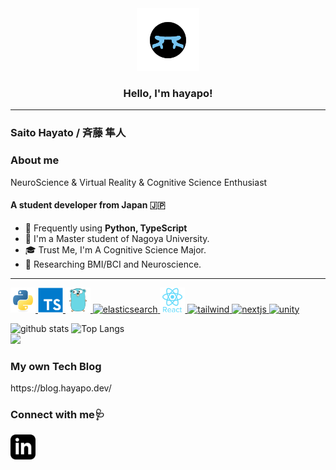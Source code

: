 <div>
  <div align="center">
    <img height="100px" src="img/icon.png" />
  </div>
  <h3 align="center">
      Hello, I'm hayapo!
  </h3>
</div>

<hr />

<div>
  <h3>
      Saito Hayato / 斉藤 隼人
  </h3>
  <div>
    <h3> About me </h3>
    NeuroScience & Virtual Reality & Cognitive Science Enthusiast
    <h4>A student developer from Japan &#x1f1ef;&#x1f1f5;</h4>
    
  - 🌱 Frequently using **Python, TypeScript**
  - 🏫 I'm a Master student of Nagoya University.
  - 🎓 Trust Me, I'm A Cognitive Science Major.
  - 🧪 Researching BMI/BCI and Neuroscience. 
  </div>
</div>

<hr />

<div>
  <div>
    <p align="left"> 
      <a href="https://www.python.org" target="_blank" rel="noreferrer">
        <img src="https://raw.githubusercontent.com/devicons/devicon/master/icons/python/python-original.svg" alt="python" width="40" height="40"/>
      </a>
      <a href="https://www.typescriptlang.org/" target="_blank" rel="noreferrer">
        <img src="https://raw.githubusercontent.com/devicons/devicon/master/icons/typescript/typescript-original.svg" alt="typescript" width="40" height="40"/>
      </a>
      <a href="https://golang.org" target="_blank" rel="noreferrer">
        <img src="https://raw.githubusercontent.com/devicons/devicon/master/icons/go/go-original.svg" alt="go" width="40" height="40"/>
      </a>
      <a href="https://www.elastic.co" target="_blank" rel="noreferrer"> 
        <img src="https://www.vectorlogo.zone/logos/elastic/elastic-icon.svg" alt="elasticsearch" width="40" height="40"/> 
      </a>
      <a href="https://reactjs.org/" target="_blank" rel="noreferrer">
        <img src="https://raw.githubusercontent.com/devicons/devicon/master/icons/react/react-original-wordmark.svg" alt="react" width="40" height="40"/>
      </a>
      <a href="https://tailwindcss.com/" target="_blank" rel="noreferrer">
        <img src="https://www.vectorlogo.zone/logos/tailwindcss/tailwindcss-icon.svg" alt="tailwind" width="40" height="40"/>
      </a>
      <a href="https://nextjs.org/" target="_blank" rel="noreferrer">
        <img src="https://cdn.worldvectorlogo.com/logos/nextjs-2.svg" alt="nextjs" width="40" height="40" fill="%23ffffff"/>
      </a> 
      <a href="https://unity.com/" target="_blank" rel="noreferrer"> <img src="https://www.vectorlogo.zone/logos/unity3d/unity3d-icon.svg" alt="unity" width="40" height="40"/>
      </a>
    </p>
  </div>
   <img alt="github stats" height="150px" src="https://github-readme-stats.vercel.app/api?username=hayapo&count_private=true&show_icons=true&theme=tokyonight"/>
   <img alt="Top Langs" height="150px" src="https://github-readme-stats.vercel.app/api/top-langs/?username=hayapo&theme=tokyonight&layout=compact&exclude_repo=Hayapo_Portfolio,dotfiles,dotfiles_mac,OpenBCI_BMI"/>
</div>

<div>
  <img width=800 src="https://github-profile-trophy.vercel.app/?username=hayapo&column=7&theme=onedark"/>
</div>

<div>
  <h3> My own Tech Blog </h3>
  https://blog.hayapo.dev/
</div>

<div>
  <h3> Connect with me🩺 </h3>
  <a href="https://www.linkedin.com/in/hayato-saito-25637b1b8/">
    <img align="left" alt="Hayapo |linkedin" width="40px" src="img/linkedin.svg" />
  </a>
</div>  
